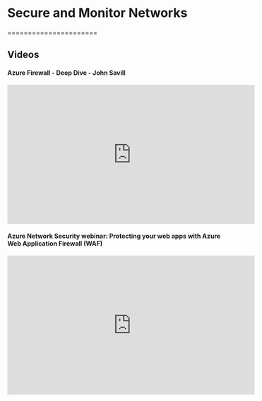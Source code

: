 # Secure and Monitor Networks

======================

## Videos

#### Azure Firewall - Deep Dive - John Savill

<iframe width="560" height="315" src="https://www.youtube.com/embed/JiUerkqyW0g" title="YouTube video player" frameborder="0" allow="accelerometer; autoplay; clipboard-write; encrypted-media; gyroscope; picture-in-picture" allowfullscreen></iframe>



#### Azure Network Security webinar: Protecting your web apps with Azure Web Application Firewall (WAF)

<iframe width="560" height="315" src="https://www.youtube.com/embed/r8jUY6t0JVE" title="YouTube video player" frameborder="0" allow="accelerometer; autoplay; clipboard-write; encrypted-media; gyroscope; picture-in-picture" allowfullscreen></iframe>

